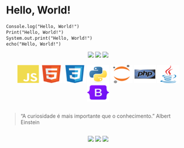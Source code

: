 <h1>Hello, World!</h1>

```
Console.log("Hello, World!")
Print("Hello, World!")
System.out.print("Hello, World!")
echo("Hello, World!")
```

<div align="center">
  <img height="150em" src="https://downloadwap.com/thumbs3/screensavers/d/new/misc/walking_man-314762.gif">
  <img height="150em" src="https://github-readme-stats.vercel.app/api?username=rafaelleitedasilva&show_icons=true&theme=dark&include_all_commits=true&count_private=true"/>
  <img height="150em" src="https://github-readme-stats.vercel.app/api/top-langs/?username=rafaelleitedasilva&layout=compact&langs_count=7&theme=dark"/>
    
</div>  
  <div style="text-align: center; margin: auto;" align="center"><br>
   <img align="center" alt="Rafael-Js" height="50" width="60" src="https://raw.githubusercontent.com/devicons/devicon/master/icons/javascript/javascript-plain.svg">
   <img align="center" alt="Rafael-HTML" height="50" width="60" src="https://raw.githubusercontent.com/devicons/devicon/master/icons/html5/html5-original.svg"> 
   <img align="center"  alt="Rafael-CSS" height="50" width="60" src="https://raw.githubusercontent.com/devicons/devicon/master/icons/css3/css3-original.svg">
   <img align="center" alt="Rafael-Python" height="50" width="60" src="https://raw.githubusercontent.com/devicons/devicon/master/icons/python/python-original.svg">
    <img align="center" alt="Rafael-jupyter" height="50" width="60" src="https://raw.githubusercontent.com/devicons/devicon/master/icons/jupyter/jupyter-original.svg">
    <img align="center" alt="Rafael-php" height="50" width="60" src="https://raw.githubusercontent.com/devicons/devicon/master/icons/php/php-original.svg">
    <img align="center" alt="Rafael-java" height="50" width="60" src="https://raw.githubusercontent.com/devicons/devicon/master/icons/java/java-original.svg">
    <img align="center" alt="Rafael-bootstrap" height="50" width="60" src="https://raw.githubusercontent.com/devicons/devicon/master/icons/bootstrap/bootstrap-original.svg">
  </div>
  <br>
  
   
   > “A curiosidade é mais importante que o conhecimento.” Albert Einstein
   
  
  
  ##
 
  
  <div align="center">
  <a align="center" href="https://www.instagram.com/1car0_/" target="_blank"><img src="https://img.shields.io/badge/-Instagram-%23E4405F?style=for-the-badge&logo=instagram&logoColor=white" target="_blank"></a>
 <a align="center"  href="mailto:rafael.leite.14@hotmail.com" target="_blank"><img src="https://img.shields.io/badge/Microsoft_Outlook-0078D4?style=for-the-badge&logo=microsoft-outlook&logoColor=white" target="_blank"></a> 
  <a align="center" href="https://www.linkedin.com/in/rafael-leite-da-silva-10654a222/" target="_blank"><img src="https://img.shields.io/badge/-LinkedIn-%230077B5?style=for-the-badge&logo=linkedin&logoColor=white" target="_blank"><a/>
    
    
<!--![Snake animation](https://github.com/rafaelleitedasilva/rafaelleitedasilva/blob/output/github-contribution-grid-snake.svg)-->
<br>
</div>
